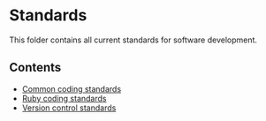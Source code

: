 # Standards

This folder contains all current standards for software development.

## Contents

- [Common coding standards](common_coding_standards.md)
- [Ruby coding standards](ruby_coding_standards.md)
- [Version control standards](version_control_standards.md)
